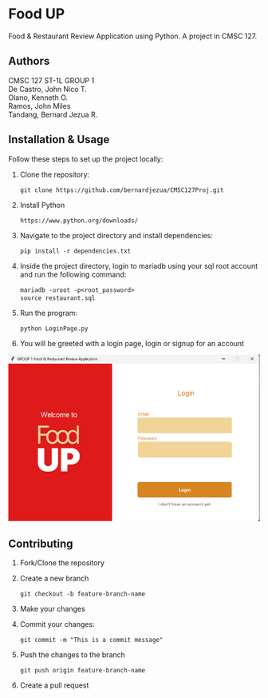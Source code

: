 # Food UP
Food &amp; Restaurant Review Application using Python. A project in CMSC 127.

## Authors
CMSC 127 ST-1L GROUP 1  
De Castro, John Nico T.  
Olano, Kenneth O.  
Ramos, John Miles  
Tandang, Bernard Jezua R.  

## Installation & Usage
Follow these steps to set up the project locally:

1. Clone the repository:

       git clone https://github.com/bernardjezua/CMSC127Proj.git

2. Install Python

       https://www.python.org/downloads/

4. Navigate to the project directory and install dependencies:

       pip install -r dependencies.txt

5. Inside the project directory, login to mariadb using your sql root account and run the following command:

       mariadb -uroot -p<root_password>
       source restaurant.sql

6. Run the program:

       python LoginPage.py

7. You will be greeted with a login page, login or signup for an account

![alt text](pages/assets/image.png)

## Contributing

1. Fork/Clone the repository

2. Create a new branch

       git checkout -b feature-branch-name

3. Make your changes

4. Commit your changes:

       git commit -m "This is a commit message"

5. Push the changes to the branch 

       git push origin feature-branch-name

6. Create a pull request

